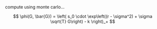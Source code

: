 compute using monte carlo...

$$
\phi(G, \bar{G}) = \left( s_0 \cdot \exp\left((r - \sigma^2) + \sigma \sqrt{T} G\right) - k \right)_+
$$
